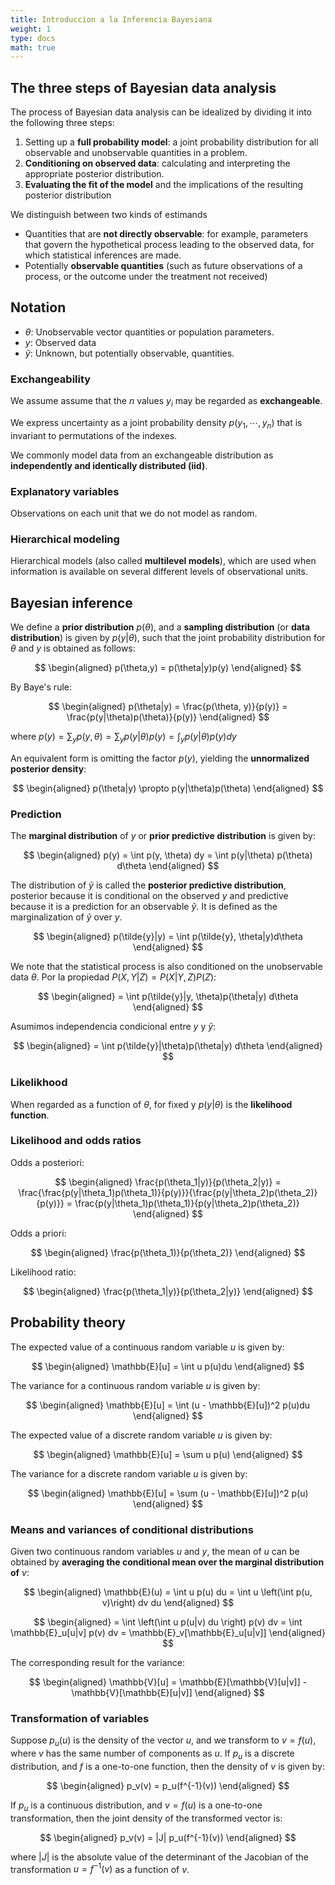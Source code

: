 ```yaml
---
title: Introduccion a la Inferencia Bayesiana
weight: 1
type: docs
math: true
---
```


## The three steps of Bayesian data analysis

The process of Bayesian data analysis can be idealized by dividing it into the following three steps:

1. Setting up a **full probability model**: a joint probability distribution for all observable and unobservable quantities in a problem.
2. **Conditioning on observed data**: calculating and interpreting the appropriate posterior distribution.
3. **Evaluating the fit of the model** and the implications of the resulting posterior distribution

We distinguish between two kinds of estimands

- Quantities that are **not directly observable**: for example, parameters that govern the hypothetical process leading to the observed data, for which statistical inferences are made.
- Potentially **observable quantities** (such as future observations of a process, or the outcome under the treatment not received)

## Notation

- $\theta$: Unobservable vector quantities or population parameters.
- $y$: Observed data
- $\tilde{y}$: Unknown, but potentially observable, quantities.

### Exchangeability

We assume assume that the $n$ values $y_i$ may be regarded as **exchangeable**.

We express uncertainty as a joint probability density $p(y_1, \cdots, y_n)$ that is invariant to permutations of the indexes.

We commonly model data from an exchangeable distribution as **independently and identically distributed (iid)**.

### Explanatory variables

Observations on each unit that we do not model as random.

### Hierarchical modeling

Hierarchical models (also called **multilevel models**), which are used when information is available on several different levels of observational units.

## Bayesian inference

We define a **prior distribution** $p(\theta)$, and a **sampling distribution** (or **data distribution**) is given by $p(y|\theta)$, such that the joint probability distribution for $\theta$ and $y$ is obtained as follows:

$$
\begin{aligned}
p(\theta,y) = p(\theta|y)p(y)
\end{aligned}
$$

By Baye's rule:

$$
\begin{aligned}
p(\theta|y) = \frac{p(\theta, y)}{p(y)} = \frac{p(y|\theta)p(\theta)}{p(y)}
\end{aligned}
$$

where $p(y) = \sum_y p(y, \theta) = \sum_y p(y|\theta) p(y) = \int_y p(y|\theta) p(y) dy$

An equivalent form is omitting the factor $p(y)$, yielding the **unnormalized posterior density**:

$$
\begin{aligned}
p(\theta|y) \propto p(y|\theta)p(\theta)
\end{aligned}
$$

### Prediction

The **marginal distribution** of $y$ or **prior predictive distribution** is given by:

$$
\begin{aligned}
p(y) = \int p(y, \theta) dy = \int p(y|\theta) p(\theta) d\theta
\end{aligned}
$$

The distribution of $\tilde{y}$ is called the **posterior predictive distribution**, posterior because it is conditional on the observed $y$ and predictive because it is a prediction for an observable $\tilde{y}$. It is defined as the marginalization of $\tilde{y}$ over $y$.

$$
\begin{aligned}
p(\tilde{y}|y) = \int p(\tilde{y}, \theta|y)d\theta
\end{aligned}
$$

We note that the statistical process is also conditioned on the unobservable data $\theta$. Por la propiedad $P(X, Y|Z) = P(X|Y, Z)P(Z)$:

$$
\begin{aligned}
= \int p(\tilde{y}|y, \theta)p(\theta|y) d\theta
\end{aligned}
$$

Asumimos independencia condicional entre $y$ y $\tilde{y}$:

$$
\begin{aligned}
= \int p(\tilde{y}|\theta)p(\theta|y) d\theta
\end{aligned}
$$

### Likelikhood

When regarded as a function of $\theta$, for fixed y $p(y|\theta)$ is the **likelihood function**.

### Likelihood and odds ratios

Odds a posteriori:

$$
\begin{aligned}
\frac{p(\theta_1|y)}{p(\theta_2|y)} = \frac{\frac{p(y|\theta_1)p(\theta_1)}{p(y)}}{\frac{p(y|\theta_2)p(\theta_2)}{p(y)}} = \frac{p(y|\theta_1)p(\theta_1)}{p(y|\theta_2)p(\theta_2)}
\end{aligned}
$$

Odds a priori:

$$
\begin{aligned}
\frac{p(\theta_1)}{p(\theta_2)}
\end{aligned}
$$

Likelihood ratio:

$$
\begin{aligned}
\frac{p(\theta_1|y)}{p(\theta_2|y)}
\end{aligned}
$$

## Probability theory

The expected value of a continuous random variable $u$ is given by:

$$
\begin{aligned}
\mathbb{E}[u] = \int u p(u)du
\end{aligned}
$$

The variance for a continuous random variable $u$ is given by:

$$
\begin{aligned}
\mathbb{E}[u] = \int (u - \mathbb{E}[u])^2 p(u)du
\end{aligned}
$$

The expected value of a discrete random variable $u$ is given by:

$$
\begin{aligned}
\mathbb{E}[u] = \sum u p(u)
\end{aligned}
$$

The variance for a discrete random variable $u$ is given by:

$$
\begin{aligned}
\mathbb{E}[u] = \sum (u - \mathbb{E}[u])^2 p(u)
\end{aligned}
$$

### Means and variances of conditional distributions

Given two continuous random variables $u$ and $y$, the mean of $u$ can be obtained by **averaging the conditional mean over the marginal distribution of** $v$:

$$
\begin{aligned}
\mathbb{E}(u) = \int u p(u) du = \int u \left(\int p(u, v)\right) dv du
\end{aligned}
$$

$$
\begin{aligned}
= \int \left(\int u p(u|v) du \right) p(v) dv = \int \mathbb{E}_u[u|v] p(v) dv = \mathbb{E}_v[\mathbb{E}_u[u|v]]
\end{aligned}
$$

The corresponding result for the variance:

$$
\begin{aligned}
\mathbb{V}[u] = \mathbb{E}[\mathbb{V}[u|v]] - \mathbb{V}[\mathbb{E}[u|v]]
\end{aligned}
$$

### Transformation of variables

Suppose $p_u(u)$ is the density of the vector $u$, and we transform to $v = f(u)$, where $v$ has the same number of components as $u$. If $p_u$ is a discrete distribution, and $f$ is a one-to-one function, then the density of $v$ is given by:

$$
\begin{aligned}
p_v(v) = p_u(f^{-1}(v))
\end{aligned}
$$

If $p_u$ is a continuous distribution, and $v = f(u)$ is a one-to-one transformation, then the joint density of the transformed vector is:

$$
\begin{aligned}
p_v(v) = |J| p_u(f^{-1}(v))
\end{aligned}
$$

where $|J|$ is the absolute value of the determinant of the Jacobian of the transformation $u = f^{−1}(v)$ as a function of $v$.
